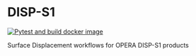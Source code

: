 # DISP-S1
[![Pytest and build docker image](https://github.com/opera-adt/disp-s1/actions/workflows/test-build-push.yml/badge.svg?branch=main)](https://github.com/opera-adt/disp-s1/actions/workflows/test-build-push.yml)

Surface Displacement workflows for OPERA DISP-S1 products
